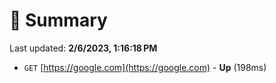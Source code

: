 # 📖 Summary
Last updated: **2/6/2023, 1:16:18 PM**

- `GET` [https://google.com](https://google.com) - **Up** (198ms)

